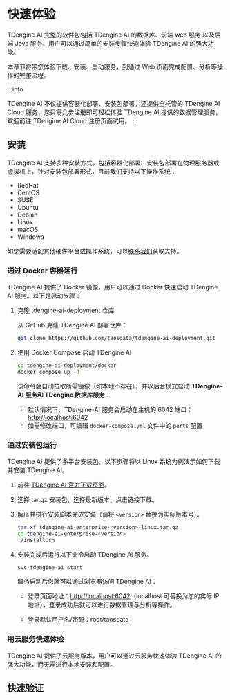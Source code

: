 # 快速体验

TDengine AI 完整的软件包包括 TDengine AI 的数据库、前端 web 服务 以及后端 Java 服务。用户可以通过简单的安装步骤快速体验 TDengine AI 的强大功能。

本章节将带您体验下载、安装、启动服务，到通过 Web 页面完成配置、分析等操作的完整流程。

:::info

TDengine AI 不仅提供容器化部署、安装包部署，还提供全托管的 TDengine AI Cloud 服务，您只需几步注册即可轻松体验 TDengine AI 提供的数据管理服务，欢迎前往 TDengine AI Cloud 注册页面试用。
:::

## 安装

TDengine AI 支持多种安装方式，包括容器化部署、安装包部署在物理服务器或虚拟机上，针对安装包部署形式，目前我们支持以下操作系统：

- RedHat
- CentOS
- SUSE
- Ubuntu
- Debian
- Linux
- macOS
- Windows

如您需要适配其他硬件平台或操作系统，可以[联系我们](https://www.taosdata.com/contactus)获取支持。

### 通过 Docker 容器运行

TDengine AI 提供了 Docker 镜像，用户可以通过 Docker 快速启动 TDengine AI 服务。以下是启动步骤：

1. 克隆 tdengine-ai-deployment 仓库

    从 GitHub 克隆 TDengine AI 部署仓库：

    ```bash
    git clone https://github.com/taosdata/tdengine-ai-deployment.git
    ``` 

2. 使用 Docker Compose 启动 TDengine AI

    ```bash
    cd tdengine-ai-deployment/docker
    docker compose up -d
    ```

   该命令会自动拉取所需镜像（如本地不存在），并以后台模式启动 **TDengine-AI 服务和 TDengine 数据库服务**：
   - 默认情况下，TDengine-AI 服务会启动在主机的 6042 端口：[http://localhost:6042](http://localhost:6042)
   - 如需修改端口，可编辑 `docker-compose.yml` 文件中的 `ports` 配置

### 通过安装包运行

TDengine AI 提供了多平台安装包，以下步骤将以 Linux 系统为例演示如何下载并安装 TDengine AI。

1. 前往 [TDengine AI 官方下载页面](./release-history/release)。

2. 选择 tar.gz 安装包，选择最新版本，点击链接下载。

3. 解压并执行安装脚本完成安装（请将 `<version>` 替换为实际版本号）。

   ```bash
   tar xf tdengine-ai-enterprise-<version>-linux.tar.gz 
   cd tdengine-ai-enterprise-<version>
   ./install.sh
   ```

3. 安装完成后运行以下命令启动 TDengine AI 服务。

   ```bash
   svc-tdengine-ai start
   ```

   服务启动后您就可以通过浏览器访问 TDengine AI：
   - 登录页面地址：[http://localhost:6042](http://localhost:6042)（localhost 可替换为您的实际 IP 地址），登录成功后就可以进行数据管理与分析等操作。

   - 登录默认用户名/密码：root/taosdata


### 用云服务快速体验

TDengine AI 提供了云服务版本，用户可以通过云服务快速体验 TDengine AI 的强大功能，而无需进行本地安装和配置。

## 快速验证